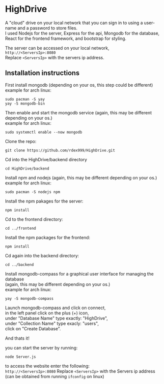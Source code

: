 # HighDrive
A "cloud" drive on your local network that you can sign in to using a user-name and a password to store files.  
I used Nodejs for the server, Express for the api, Mongodb for the database, React for the frontend framework, and bootstrap for styling.  
  
The server can be accessed on your local network, `http://<ServersIp>:8080`  
Replace `<ServersIp>` with the servers ip address.  

## Installation instructions
First install mongodb (depending on your os, this step could be different)  
example for arch linux:  
```
sudo pacman -S yay
yay -S mongodb-bin
```
Then enable and start the mongodb service (again, this may be different depending on your os.)  
example for arch linux:  
```
sudo systemctl enable --now mongodb
```

Clone the repo:  
```
git clone https://github.com/rdex999/HighDrive.git
```

Cd into the HighDrive/backend directory  
```
cd HighDrive/backend
```

Install npm and nodejs (again, this may be different depending on your os.)  
example for arch linux:  
```
sudo pacman -S nodejs npm
```

Install the npm pakages for the server:  
```
npm install
```

Cd to the frontend directory:
```
cd ../frontend
```

Install the npm packages for the frontend:
```
npm install
```

Cd again into the backend directory:
```
cd ../backend
```

Install mongodb-compass for a graphical user interface for managing the database  
(again, this may be different depending on your os.)  
example for arch linux:  
```
yay -S mongodb-compass
```

Launch mongodb-compass and click on connect,  
in the left panel click on the plus (+) icon,  
under "Database Name" type exactly: "HighDrive",  
under "Collection Name" type exacly: "users",  
click on "Create Database".  

And thats it!  

you can start the server by running:  
```
node Server.js
```

to access the website enter the following:  
`http://<ServersIp>:8080`
Replace `<ServersIp>` with the Servers ip address (can be obtained from running `ifconfig` on linux)  
